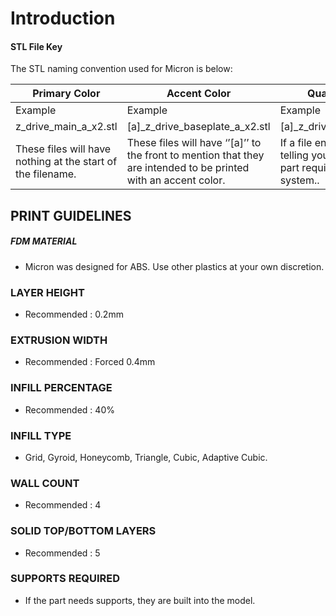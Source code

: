 # Introduction

#### STL File Key

The STL naming convention used for Micron is below:

| Primary Color                                               | Accent Color                                                                                                       | Quantity Required                                                                                           |
| ----------------------------------------------------------- | ------------------------------------------------------------------------------------------------------------------ | ----------------------------------------------------------------------------------------------------------- |
| Example                                                     | Example                                                                                                            | Example                                                                                                     |
| z_drive_main_a_x2.stl                                       | \[a\]\_z_drive_baseplate_a_x2.stl                                                                                  | \[a\]\_z_drive_baseplate_a_x2.stl                                                                           |
| These files will have nothing at the start of the filename. | These files will have ‘’\[a\]’’ to the front to mention that they are intended to be printed with an accent color. | If a file ends with ‘’\_x#’’, that is telling you the quantity of that part required to build this system.. |

## PRINT GUIDELINES

##### FDM MATERIAL
-  Micron was designed for ABS.  Use other plastics at your own discretion.

### LAYER HEIGHT 
- Recommended : 0.2mm

### EXTRUSION WIDTH
- Recommended : Forced 0.4mm

### INFILL PERCENTAGE
- Recommended : 40%

### INFILL TYPE
- Grid, Gyroid, Honeycomb, Triangle, Cubic, Adaptive Cubic.

### WALL COUNT
 - Recommended : 4

### SOLID TOP/BOTTOM LAYERS
- Recommended : 5

### SUPPORTS REQUIRED
- If the part needs supports, they are built into the model.

